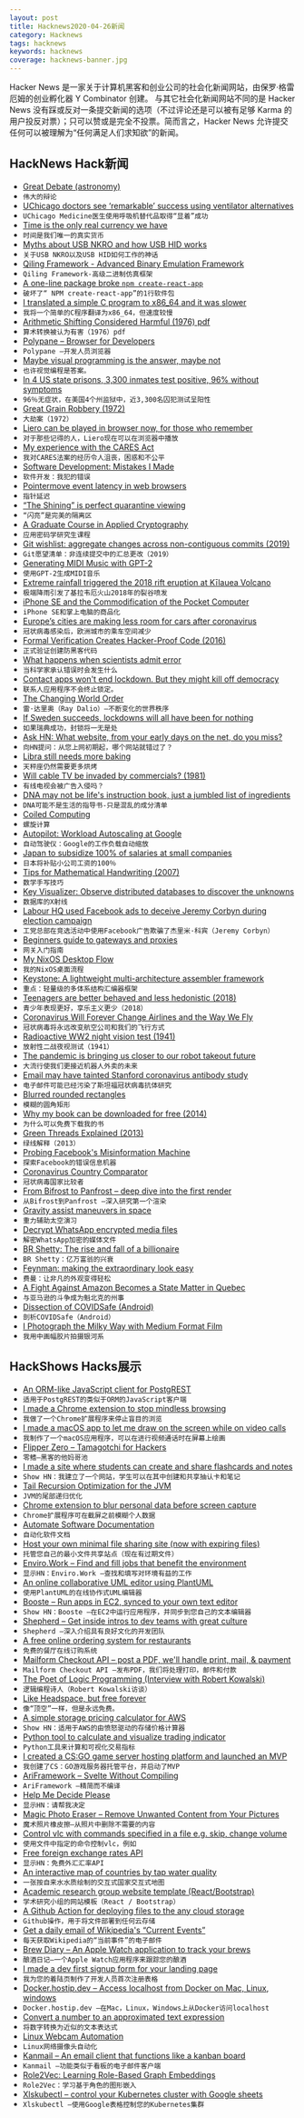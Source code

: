 ```yaml
---
layout: post
title: Hacknews2020-04-26新闻
category: Hacknews
tags: hacknews
keywords: hacknews
coverage: hacknews-banner.jpg
---
```


Hacker News 是一家关于计算机黑客和创业公司的社会化新闻网站，由保罗·格雷厄姆的创业孵化器 Y Combinator 创建。
与其它社会化新闻网站不同的是 Hacker News 没有踩或反对一条提交新闻的选项（不过评论还是可以被有足够 Karma 的用户投反对票）；只可以赞或是完全不投票。简而言之，Hacker News 允许提交任何可以被理解为“任何满足人们求知欲”的新闻。

## HackNews Hack新闻


- [Great Debate (astronomy)](https://en.wikipedia.org/wiki/Great_Debate_(astronomy))
- `伟大的辩论`
- [UChicago doctors see ‘remarkable’ success using ventilator alternatives](https://www.uchicagomedicine.org/forefront/coronavirus-disease-covid-19/uchicago-medicine-doctors-see-truly-remarkable-success-using-ventilator-alternatives-to-treat-covid19)
- `UChicago Medicine医生使用呼吸机替代品取得“显着”成功`
- [Time is the only real currency we have](https://blog.theboringtech.io/2020/04/16/time_is_the_real_currency.html)
- `时间是我们唯一的真实货币`
- [Myths about USB NKRO and how USB HID works](https://www.devever.net/~hl/usbnkro)
- `关于USB NKRO以及USB HID如何工作的神话`
- [Qiling Framework - Advanced Binary Emulation Framework](https://www.qiling.io)
- `Qiling Framework-高级二进制仿真框架`
- [A one-line package broke `npm create-react-app`](https://github.com/then/is-promise/issues/13)
- `破坏了“ NPM create-react-app”的1行软件包`
- [I translated a simple C program to x86_64 and it was slower](https://ecc-comp.blogspot.com/2020/04/i-translated-simple-c-program-to-x8664.html)
- `我将一个简单的C程序翻译为x86_64，但速度较慢`
- [Arithmetic Shifting Considered Harmful (1976) pdf](https://dspace.mit.edu/bitstream/handle/1721.1/6090/AIM-378.pdf?sequence=2&isAllowed=y)
- `算术转换被认为有害（1976）pdf`
- [Polypane – Browser for Developers](https://polypane.app/)
- `Polypane –开发人员浏览器`
- [Maybe visual programming is the answer, maybe not](https://blog.metaobject.com/2020/04/maybe-visual-programming-is-answer.html)
- `也许视觉编程是答案。`
- [In 4 US state prisons, 3,300 inmates test positive, 96% without symptoms](https://www.reuters.com/article/us-health-coronavirus-prisons-testing-in/in-four-u-s-state-prisons-nearly-3300-inmates-test-positive-for-coronavirus-96-without-symptoms-idUSKCN2270RX)
- `96％无症状，在美国4个州监狱中，近3,300名囚犯测试呈阳性`
- [Great Grain Robbery (1972)](https://en.wikipedia.org/wiki/Great_grain_robbery)
- `大劫案（1972）`
- [Liero can be played in browser now, for those who remember](https://www.webliero.com/)
- `对于那些记得的人，Liero现在可以在浏览器中播放`
- [My experience with the CARES Act](https://techcrunch.com/2020/04/24/my-experience-with-the-cares-act-was-frustrating-confusing-and-unfair/)
- `我对CARES法案的经历令人沮丧，困惑和不公平`
- [Software Development: Mistakes I Made](https://billwadge.wordpress.com/2020/04/25/the-secret-of-software-success/)
- `软件开发：我犯的错误`
- [Pointermove event latency in web browsers](https://rsms.me/pointer-latency/)
- `指针延迟`
- [“The Shining” is perfect quarantine viewing](https://www.economist.com/books-and-arts/2020/04/25/the-shining-is-perfect-quarantine-viewing)
- `“闪亮”是完美的隔离区`
- [A Graduate Course in Applied Cryptography](https://toc.cryptobook.us/)
- `应用密码学研究生课程`
- [Git wishlist: aggregate changes across non-contiguous commits (2019)](https://blog.plover.com/prog/git-wishlist.html)
- `Git愿望清单：非连续提交中的汇总更改（2019）`
- [Generating MIDI Music with GPT-2](https://www.gwern.net/GPT-2-music#generating-midi-with-10k30k-context-windows)
- `使用GPT-2生成MIDI音乐`
- [Extreme rainfall triggered the 2018 rift eruption at Kīlauea Volcano](https://www.nature.com/articles/s41586-020-2172-5.epdf?sharing_token=6LYDO8JoCHQkNa_zM3cJctRgN0jAjWel9jnR3ZoTv0P_UKQLNI_4RagXctaNlQzYXL_kHNotNaTmeRUagcvADMe6baXcGd53G7OFNSitk29E4QvfzK11HRvajPnhuXW_AU4vT4hPNMlg-Mj7NPYrokLBc0wXD1gYdCoV9AaoQI3Xkt2PhC4YpYmcU6t3HuZI-NPJ6G55CXiUk83CPfLchAsJadBBA9hts1AHv0tANpHbl1NNqzrKAK0aAqlX9AnXeNsCbB0687TCIsb0PCH1og%3D%3D&tracking_referrer=www.sciencenews.org)
- `极端降雨引发了基拉韦厄火山2018年的裂谷喷发`
- [iPhone SE and the Commodification of the Pocket Computer](https://nadim.computer/posts/2020-04-25-iphonese.html)
- `iPhone SE和掌上电脑的商品化`
- [Europe’s cities are making less room for cars after coronavirus](https://www.citylab.com/transportation/2020/04/coronavirus-reopen-cities-public-transit-car-free-bike-milan/610360/)
- `冠状病毒感染后，欧洲城市的乘车空间减少`
- [Formal Verification Creates Hacker-Proof Code (2016)](https://www.quantamagazine.org/formal-verification-creates-hacker-proof-code-20160920/)
- `正式验证创建防黑客代码`
- [What happens when scientists admit error](https://elemental.medium.com/when-science-needs-self-correcting-a130eacb4235)
- `当科学家承认错误时会发生什么`
- [Contact apps won't end lockdown. But they might kill off democracy](https://www.theguardian.com/commentisfree/2020/apr/25/contact-apps-wont-end-lockdown-but-they-might-kill-off-democracy)
- `联系人应用程序不会终止锁定。`
- [The Changing World Order](https://www.principles.com/the-changing-world-order/#introduction)
- `雷·达里奥（Ray Dalio）–不断变化的世界秩序`
- [If Sweden succeeds, lockdowns will all have been for nothing](https://www.telegraph.co.uk/news/2020/04/25/sweden-succeeds-lockdownswill-have-nothing/)
- `如果瑞典成功，封锁将一无是处`
- [Ask HN: What website, from your early days on the net, do you miss?](item?id=22981491)
- `向HN提问：从您上网初期起，哪个网站就错过了？`
- [Libra still needs more baking](https://voxeu.org/article/libra-still-needs-more-baking)
- `天秤座仍然需要更多烘烤`
- [Will cable TV be invaded by commercials? (1981)](https://www.nytimes.com/1981/07/26/arts/will-cable-tv-be-invaded-by-commercials.html)
- `有线电视会被广告入侵吗？ `
- [DNA may not be life's instruction book, just a jumbled list of ingredients](https://phys.org/news/2020-04-dna-life-bookjust-jumbled-ingredients.html)
- `DNA可能不是生活的指导书-只是混乱的成分清单`
- [Coiled Computing](https://coiled.io/blog/hello-world.html)
- `螺旋计算`
- [Autopilot: Workload Autoscaling at Google](https://dl.acm.org/doi/pdf/10.1145/3342195.3387524?download=true)
- `自动驾驶仪：Google的工作负载自动缩放`
- [Japan to subsidize 100% of salaries at small companies](https://asia.nikkei.com/Economy/Japan-to-subsidize-100-of-salaries-at-small-companies)
- `日本将补贴小公司工资的100％`
- [Tips for Mathematical Handwriting (2007)](https://johnkerl.org/doc/ortho/ortho.html)
- `数学手写技巧`
- [Key Visualizer: Observe distributed databases to discover the unknowns](https://pingcap.com/blog/observe-distributed-databases-to-discover-unknowns/)
- `数据库的X射线`
- [Labour HQ used Facebook ads to deceive Jeremy Corbyn during election campaign](https://www.thetimes.co.uk/article/labour-hq-used-facebook-ads-to-deceive-jeremy-corbyn-during-election-campaign-grlx75c27)
- `工党总部在竞选活动中使用Facebook广告欺骗了杰里米·科宾（Jeremy Corbyn）`
- [Beginners guide to gateways and proxies](https://www.learncloudnative.com/blog/2020-04-25-beginners-guide-to-gateways-proxies/)
- `网关入门指南`
- [My NixOS Desktop Flow](https://christine.website/blog/nixos-desktop-flow-2020-04-25)
- `我的NixOS桌面流程`
- [Keystone: A lightweight multi-architecture assembler framework](http://www.keystone-engine.org/)
- `重点：轻量级的多体系结构汇编器框架`
- [Teenagers are better behaved and less hedonistic (2018)](https://www.economist.com/international/2018/01/10/teenagers-are-better-behaved-and-less-hedonistic-nowadays)
- `青少年表现更好，享乐主义更少（2018）`
- [Coronavirus Will Forever Change Airlines and the Way We Fly](https://www.bloomberg.com/news/features/2020-04-24/coronavirus-travel-covid-19-will-change-airlines-and-how-we-fly)
- `冠状病毒将永远改变航空公司和我们的飞行方式`
- [Radioactive WW2 night vision test (1941)](https://imgur.com/gallery/5TneUBi)
- `放射性二战夜视测试（1941）`
- [The pandemic is bringing us closer to our robot takeout future](https://arstechnica.com/tech-policy/2020/04/the-pandemic-is-bringing-us-closer-to-our-robot-takeout-future/)
- `大流行使我们更接近机器人外卖的未来`
- [Email may have tainted Stanford coronavirus antibody study](https://www.sfgate.com/bayarea/article/Wife-s-email-may-have-tainted-Stanford-15225414.php)
- `电子邮件可能已经污染了斯坦福冠状病毒抗体研究`
- [Blurred rounded rectangles](https://raphlinus.github.io/graphics/2020/04/21/blurred-rounded-rects.html)
- `模糊的圆角矩形`
- [Why my book can be downloaded for free (2014)](https://blog.plover.com/book/free-hop.html)
- `为什么可以免费下载我的书`
- [Green Threads Explained (2013)](http://c9x.me/articles/gthreads/intro.html)
- `绿线解释（2013）`
- [Probing Facebook's Misinformation Machine](https://www.getrevue.co/profile/themarkup/issues/probing-facebook-s-misinformation-machine-241739)
- `探索Facebook的错误信息机器`
- [Coronavirus Country Comparator](https://boogheta.github.io/coronavirus-countries/#deceased&ratio&places=Belgium,France,Germany,Italy,Spain,USA,United%20Kingdom&alignTo=deceased)
- `冠状病毒国家比较者`
- [From Bifrost to Panfrost – deep dive into the first render](https://www.collabora.com/news-and-blog/blog/2020/04/23/from-bifrost-to-panfrost-deep-dive-into-the-first-render/)
- `从Bifrost到Panfrost –深入研究第一个渲染`
- [Gravity assist maneuvers in space](https://jatan.space/daring-gravity-assist-maneuvers/)
- `重力辅助太空演习`
- [Decrypt WhatsApp encrypted media files](https://github.com/ddz/whatsapp-media-decrypt)
- `解密WhatsApp加密的媒体文件`
- [BR Shetty: The rise and fall of a billionaire](https://m.economictimes.com/nri/nris-in-news/br-shetty-the-staggering-rise-and-incredible-fall-of-a-billionaire/articleshow/75381757.cms)
- `BR Shetty：亿万富翁的兴衰`
- [Feynman: making the extraordinary look easy](https://www.the-tls.co.uk/articles/feynman-making-the-extraordinary-look-easy/)
- `费曼：让非凡的外观变得轻松`
- [A Fight Against Amazon Becomes a State Matter in Quebec](https://www.bloomberg.com/news/articles/2020-04-25/a-fight-against-amazon-becomes-a-state-matter-in-quebec)
- `与亚马逊的斗争成为魁北克的州事`
- [Dissection of COVIDSafe (Android)](https://docs.google.com/document/d/17GuApb1fG3Bn0_DVgDQgrtnd_QO3foBl7NVb8vaWeKc/edit#)
- `剖析COVIDSafe（Android）`
- [I Photograph the Milky Way with Medium Format Film](https://petapixel.com/2020/04/25/how-i-photograph-the-milky-way-with-medium-format-film/)
- `我用中画幅胶片拍摄银河系`


## HackShows Hacks展示

- [ An ORM-like JavaScript client for PostgREST](https://github.com/supabase/postgrest-js)
- `适用于PostgREST的类似于ORM的JavaScript客户端`
- [ I made a Chrome extension to stop mindless browsing](https://www.getintention.com/)
- `我做了一个Chrome扩展程序来停止盲目的浏览`
- [ I made a macOS app to let me draw on the screen while on video calls](https://apps.apple.com/app/presentify/id1507246666)
- `我制作了一个macOS应用程序，可以在进行视频通话时在屏幕上绘画`
- [ Flipper Zero – Tamagotchi for Hackers](https://flipperzero.one/zero)
- `零鳍–黑客的他妈哥池`
- [ I made a site where students can create and share flashcards and notes](https://barbra.io/)
- `Show HN：我建立了一个网站，学生可以在其中创建和共享抽认卡和笔记`
- [ Tail Recursion Optimization for the JVM](https://github.com/Sipkab/jvm-tail-recursion)
- `JVM的尾部递归优化`
- [ Chrome extension to blur personal data before screen capture](https://datamask.tech)
- `Chrome扩展程序可在截屏之前模糊个人数据`
- [ Automate Software Documentation](https://www.digitalbrain.app/)
- `自动化软件文档`
- [ Host your own minimal file sharing site (now with expiring files)](https://github.com/nikosch86/file-upload)
- `托管您自己的最小文件共享站点（现在有过期文件）`
- [ Enviro.Work – Find and fill jobs that benefit the environment](https://enviro.work/)
- `显示HN：Enviro.Work –查找和填写对环境有益的工作`
- [ An online collaborative UML editor using PlantUML](http://collabuml.com)
- `使用PlantUML的在线协作式UML编辑器`
- [ Booste – Run apps in EC2, synced to your own text editor](https://www.booste.io)
- `Show HN：Booste –在EC2中运行应用程序，并同步到您自己的文本编辑器`
- [ Shepherd – Get inside intros to dev teams with great culture](https://shepherd.com)
- `Shepherd –深入介绍具有良好文化的开发团队`
- [ A free online ordering system for restaurants](https://order.storekit.com/product)
- `免费的餐厅在线订购系统`
- [ Mailform Checkout API – post a PDF, we'll handle print, mail, & payment](https://www.mailform.io/docs/integration/checkout/)
- `Mailform Checkout API –发布PDF，我们将处理打印，邮件和付款`
- [ The Poet of Logic Programming (Interview with Robert Kowalski)](https://thesearch.space/episodes/1-the-poet-of-logic-programming)
- `逻辑编程诗人（Robert Kowalski访谈）`
- [ Like Headspace, but free forever](https://meditofoundation.org/)
- `像“顶空”一样，但是永远免费。`
- [ A simple storage pricing calculator for AWS](https://www.duckbillgroup.com/aws-super-simple-storage-calculator/)
- `Show HN：适用于AWS的由愤怒驱动的存储价格计算器`
- [ Python tool to calculate and visualize trading indicator](https://github.com/charlesdong1991/StockInsider)
- `Python工具来计算和可视化交易指标`
- [ I created a CS:GO game server hosting platform and launched an MVP](https://csgoservers.xyz)
- `我创建了CS：GO游戏服务器托管平台，并启动了MVP`
- [ AriFramework – Svelte Without Compiling](https://github.com/arijs/ariframework)
- `AriFramework –精简而不编译`
- [ Help Me Decide Please](http://helpmedecideplease.com)
- `显示HN：请帮我决定`
- [ Magic Photo Eraser – Remove Unwanted Content from Your Pictures](https://apps.apple.com/us/app/magic-photo-eraser/id1503539731)
- `魔术照片橡皮擦–从照片中删除不需要的内容`
- [ Control vlc with commands specified in a file e.g. skip, change volume](https://github.com/ducaale/vlc-controller)
- `使用文件中指定的命令控制vlc，例如`
- [ Free foreign exchange rates API](https://exchangerate.host)
- `显示HN：免费外汇汇率API`
- [ An interactive map of countries by tap water quality](https://www.iswatersafetodrink.in/map)
- `一张按自来水水质绘制的交互式国家交互式地图`
- [ Academic research group website template (React/Bootstrap)](https://github.com/csdl/csdl.github.io)
- `学术研究小组的网站模板（React / Bootstrap）`
- [ A Github Action for deploying files to the any cloud storage](https://github.com/saltbo/uptoc)
- `Github操作，用于将文件部署到任何云存储`
- [ Get a daily email of Wikipedia's “Current Events”](https://currentevents.email/)
- `每天获取Wikipedia的“当前事件”的电子邮件`
- [ Brew Diary – An Apple Watch application to track your brews](https://apps.apple.com/app/brew-diary/id1508914857)
- `酿酒日记–一个Apple Watch应用程序来跟踪您的酿酒`
- [ I made a dev first signup form for your landing page](https://www.palabra.io/forms.html)
- `我为您的着陆页制作了开发人员首次注册表格`
- [ Docker.hostip.dev – Access localhost from Docker on Mac, Linux, windows](https://hostip.dev/blog/2020/04/24/docker-made-easy/)
- `Docker.hostip.dev –在Mac，Linux，Windows上从Docker访问localhost`
- [ Convert a number to an approximated text expression](https://github.com/tokenmill/numberwords)
- `将数字转换为近似的文本表达式`
- [ Linux Webcam Automation](https://github.com/thegrims/video_research)
- `Linux网络摄像头自动化`
- [ Kanmail – An email client that functions like a kanban board](https://github.com/Oxygem/Kanmail)
- `Kanmail –功能类似于看板的电子邮件客户端`
- [ Role2Vec: Learning Role-Based Graph Embeddings](https://github.com/benedekrozemberczki/role2vec)
- `Role2Vec：学习基于角色的图形嵌入`
- [ Xlskubectl – control your Kubernetes cluster with Google sheets](https://github.com/learnk8s/xlskubectl)
- `Xlskubectl –使用Google表格控制您的Kubernetes集群`

